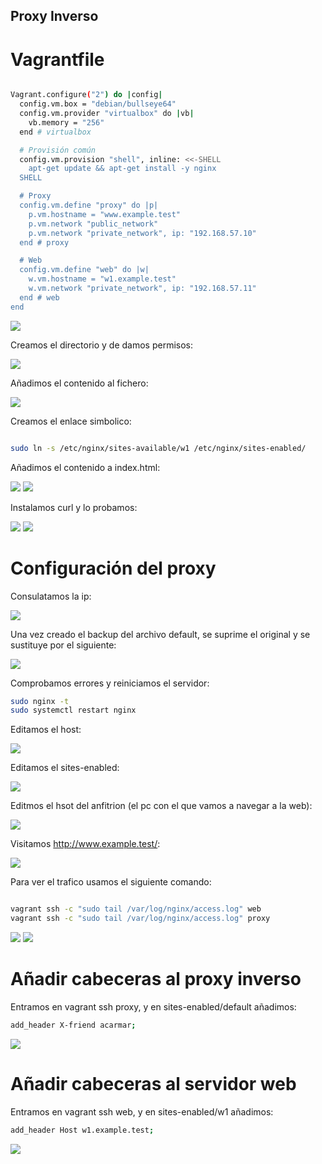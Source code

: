 ## Proxy Inverso

# Vagrantfile

```bash 

Vagrant.configure("2") do |config|
  config.vm.box = "debian/bullseye64"
  config.vm.provider "virtualbox" do |vb|
    vb.memory = "256"
  end # virtualbox

  # Provisión común
  config.vm.provision "shell", inline: <<-SHELL
    apt-get update && apt-get install -y nginx
  SHELL

  # Proxy
  config.vm.define "proxy" do |p|
    p.vm.hostname = "www.example.test"
    p.vm.network "public_network"
    p.vm.network "private_network", ip: "192.168.57.10"
  end # proxy

  # Web
  config.vm.define "web" do |w|
    w.vm.hostname = "w1.example.test"
    w.vm.network "private_network", ip: "192.168.57.11"
  end # web
end

```

<img src="./capturas/1.png">

Creamos el directorio y de damos permisos:

<img src="./capturas/2.png">

Añadimos el contenido al fichero:

<img src="./capturas/3.png">

Creamos el enlace simbolico:

```bash 

sudo ln -s /etc/nginx/sites-available/w1 /etc/nginx/sites-enabled/

```
Añadimos el contenido a index.html:

<img src="./capturas/4.png">
<img src="./capturas/5.png">

Instalamos curl y lo probamos:

<img src="./capturas/6.png">
<img src="./capturas/7.png">


# Configuración del proxy

Consulatamos la ip:

<img src="./capturas/8.png">

Una vez creado el backup del archivo default, se suprime el original y se sustituye por el siguiente:

<img src="./capturas/9.png">

Comprobamos errores y reiniciamos el servidor:

```bash 
sudo nginx -t
sudo systemctl restart nginx
```

Editamos el host:

<img src="./capturas/10.png">

Editamos el sites-enabled:

<img src="./capturas/11.png">

Editmos el hsot del anfitrion (el pc con el que vamos a navegar a la web):

<img src="./capturas/12.png">

Visitamos http://www.example.test/:

<img src="./capturas/13.png">

Para ver el trafico usamos el siguiente comando:

```bash 

vagrant ssh -c "sudo tail /var/log/nginx/access.log" web
vagrant ssh -c "sudo tail /var/log/nginx/access.log" proxy

```

<img src="./capturas/14.png">

<img src="./capturas/15.png">

# Añadir cabeceras al proxy inverso

Entramos en vagrant ssh proxy, y en sites-enabled/default añadimos:

```bash 
add_header X-friend acarmar;
```
 <img src="./capturas/17.png">

 # Añadir cabeceras al servidor web

 Entramos en vagrant ssh web, y en sites-enabled/w1 añadimos:

```bash 
add_header Host w1.example.test;
```
 <img src="./capturas/19.png">
